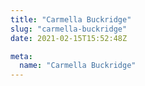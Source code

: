 ```yaml
---
title: "Carmella Buckridge"
slug: "carmella-buckridge"
date: 2021-02-15T15:52:48Z

meta:
  name: "Carmella Buckridge"
---
```


